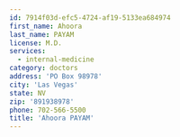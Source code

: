 ```yaml
---
id: 7914f03d-efc5-4724-af19-5133ea684974
first_name: Ahoora
last_name: PAYAM
license: M.D.
services:
  - internal-medicine
category: doctors
address: 'PO Box 98978'
city: 'Las Vegas'
state: NV
zip: '891938978'
phone: 702-566-5500
title: 'Ahoora PAYAM'
---
```

